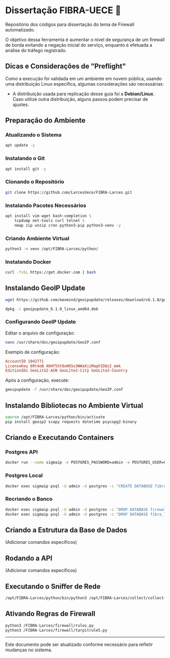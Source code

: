# Dissertação FIBRA-UECE 📕

Repositório dos códigos para dissertação do tema de Firewall automatizado.

O objetivo dessa ferramenta é aumentar o nível de segurança de um firewall de borda evitando a negação inicial do serviço, enquanto é efetuada a análise do tráfego registrado.

## Dicas e Considerações de "Preflight"

Como a execução foi validada em um ambiente em nuvem pública, usando uma distribuição Linux específica, algumas considerações são necessárias:

- A distribuição usada para replicação desse guia foi a **Debian/Linux**. Caso utilize outra distribuição, alguns passos podem precisar de ajustes.

## Preparação do Ambiente

### Atualizando o Sistema
```sh
apt update -y
```

### Instalando o Git
```sh
apt install git -y
```

### Clonando o Repositório
```sh
git clone https://github.com/LarcesUece/FIBRA-Larces.git
```

### Instalando Pacotes Necessários
```sh
apt install vim wget bash-completion \
    tcpdump net-tools curl telnet \
    nmap zip unzip cron python3-pip python3-venv -y
```

### Criando Ambiente Virtual
```sh
python3 -m venv /opt/FIBRA-Larces/python/
```

### Instalando Docker
```sh
curl -fsSL https://get.docker.com | bash
```

## Instalando GeoIP Update
```sh
wget https://github.com/maxmind/geoipupdate/releases/download/v6.1.0/geoipupdate_6.1.0_linux_amd64.deb

dpkg -i geoipupdate_6.1.0_linux_amd64.deb
```

### Configurando GeoIP Update
Editar o arquivo de configuração:
```sh
nano /usr/share/doc/geoipupdate/GeoIP.conf
```
Exemplo de configuração:
```ini
AccountID 1042771
LicenseKey 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
EditionIDs GeoLite2-ASN GeoLite2-City GeoLite2-Country
```
Após a configuração, execute:
```sh
geoipupdate -f /usr/share/doc/geoipupdate/GeoIP.conf
```

## Instalando Bibliotecas no Ambiente Virtual
```sh
source /opt/FIBRA-Larces/python/bin/activate
pip install geoip2 scapy requests datetime psycopg2-binary
```

## Criando e Executando Containers
### Postgres API
```sh
docker run --name sigmaip -e POSTGRES_PASSWORD=admin -e POSTGRES_USER=Q1w2e3r4 -e POSTGRES_DB=firewall -p 5433:5432 -d postgres
```

### Postgres Local
```sh
docker exec sigmaip psql -U admin -d postgres -c "CREATE DATABASE fibra_local;"
```

### Recriando o Banco
```sh
docker exec sigmaip psql -U admin -d postgres -c "DROP DATABASE firewall;" -c "CREATE DATABASE firewall;"
docker exec sigmaip psql -U admin -d postgres -c "DROP DATABASE fibra_local;" -c "CREATE DATABASE fibra_local;"
```

## Criando a Estrutura da Base de Dados
(Adicionar comandos específicos)

## Rodando a API
(Adicionar comandos específicos)

## Executando o Sniffer de Rede
```sh
/opt/FIBRA-Larces/python/bin/python3 /opt/FIBRA-Larces/collect/collect-pgsql-ipv4-tcp-syn.py > /dev/null &
```

## Ativando Regras de Firewall
```sh
python3 /FIBRA-Larces/firewall/rules.py
python3 /FIBRA-Larces/firewall/tarpitrule5.py
```

---

Este documento pode ser atualizado conforme necessário para refletir mudanças no sistema.

